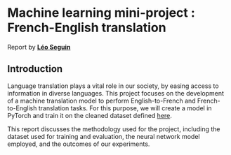 # Machine learning mini-project : French-English translation

Report by **[Léo Seguin](https://github.com/leoseguin)**

## Introduction

Language translation plays a vital role in our society, by easing access to information in diverse languages. This project focuses on the development of a machine translation model to perform English-to-French and French-to-English translation tasks. For this purpose, we will create a model in PyTorch and train it on the cleaned dataset defined [here](https://machinelearningmastery.com/prepare-french-english-dataset-machine-translation/).

This report discusses the methodology used for the project, including the dataset used for training and evaluation, the neural network model employed, and the outcomes of our experiments. 